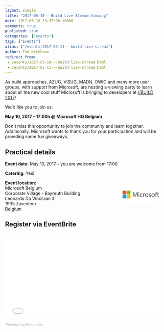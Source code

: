 ```yaml
---
layout: single
title: "2017-05-10 - Build Live Stream Viewing"
date: 2017-05-10 13:37:00 +0000
comments: true
published: true
categories: ["events"]
tags: ["Events"]
alias: ["/events/2017-05-11---build-live-stream"]
author: Tom Kerkhove
redirect_from:
 - /events/2017-05-10---build-live-stream.html
 - /events/2017-05-11---build-live-stream.html
---
```


As build approaches, AZUG, VISUG, MADN, OWIC and many more user groups, with support from Microsoft, are hosting a viewing party to learn about all the new cool stuff Microsoft is bringing to developers at [//BUILD 2017](https://build.microsoft.com/)!

We'd like you to join us:

**May 10, 2017 - 17:00h @ Microsoft HQ Belgium**

Don't miss this opportunity to join the community and learn together. Additionally, Microsoft wants to thank you for your participation and will be providing some fun giveaways. 

## Practical details

**Event date:** May 10, 2017 - you are welcome from 17:00

**Catering:** Yes!

**Event location:**<br />
<img width="120" height="60" align="right" alt="" src="/assets/media/sponsors/logo-microsoft.jpg">
Microsoft Belgium<br />
Corporate Village - Bayreuth Building<br />
Leonardo Da Vincilaan 3<br />
1935 Zaventem<br />
Belgium


## Register via EventBrite
<div style="width:100%; text-align:left;"><iframe src="//eventbrite.com/tickets-external?eid=33829477879&ref=etckt" frameborder="0" height="275" width="100%" vspace="0" hspace="0" marginheight="5" marginwidth="5" scrolling="auto" allowtransparency="true"></iframe><div style="font-family:Helvetica, Arial; font-size:12px; padding:10px 0 5px; margin:2px; width:100%; text-align:left;" ><a class="powered-by-eb" style="color: #ADB0B6; text-decoration: none;" target="_blank" href="https://www.eventbrite.com/">Powered by Eventbrite</a></div></div>